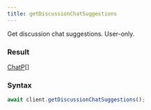 ```yaml
---
title: getDiscussionChatSuggestions
---
```


Get discussion chat suggestions. User-only.


### Result 

<div class="font-mono"><a href="/types/chatp"  >ChatP</a><span class="opacity-50">[]</span></div>

### Syntax

```ts
await client.getDiscussionChatSuggestions();
```



